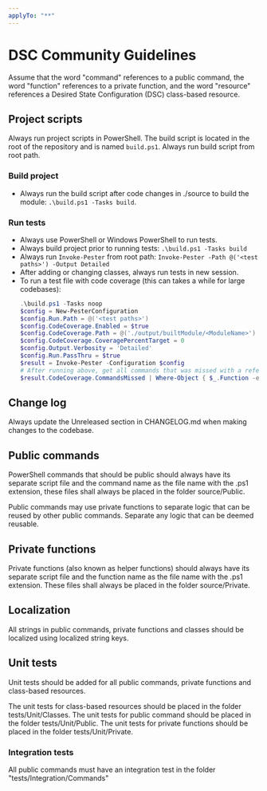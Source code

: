 ```yaml
---
applyTo: "**"
---
```


# DSC Community Guidelines

Assume that the word "command" references to a public command, the word
"function" references to a private function, and the word "resource"
references a Desired State Configuration (DSC) class-based resource.

## Project scripts

Always run project scripts in PowerShell.
The build script is located in the root of the repository and is named
`build.ps1`.
Always run build script from root path.

### Build project

- Always run the build script after code changes in ./source to build the module: `.\build.ps1 -Tasks build`.

### Run tests

- Always use PowerShell or Windows PowerShell to run tests.
- Always build project prior to running tests: `.\build.ps1 -Tasks build`
- Always run `Invoke-Pester` from root path: `Invoke-Pester -Path @('<test paths>') -Output Detailed`
- After adding or changing classes, always run tests in new session.
- To run a test file with code coverage (this can takes a while for large codebases):
  ```powershell
  .\build.ps1 -Tasks noop
  $config = New-PesterConfiguration
  $config.Run.Path = @('<test paths>')
  $config.CodeCoverage.Enabled = $true
  $config.CodeCoverage.Path = @('./output/builtModule/<ModuleName>')
  $config.CodeCoverage.CoveragePercentTarget = 0
  $config.Output.Verbosity = 'Detailed'
  $config.Run.PassThru = $true
  $result = Invoke-Pester -Configuration $config
  # After running above, get all commands that was missed with a reference to the SourceLineNumber in SourceFile.
  $result.CodeCoverage.CommandsMissed | Where-Object { $_.Function -eq '<FunctionName>' -or $_.Class -eq '<ClassName>' } | Convert-LineNumber -PassThru | Select-Object Class, Function, Command, SourceLineNumber, SourceFile
  ```

## Change log

Always update the Unreleased section in CHANGELOG.md when making changes to the codebase.

## Public commands

PowerShell commands that should be public should always have its separate
script file and the command name as the file name with the .ps1 extension,
these files shall always be placed in the folder source/Public.

Public commands may use private functions to separate logic that can be
reused by other public commands. Separate any logic that can be deemed
reusable.

## Private functions

Private functions (also known as helper functions) should always have its
separate script file and the function name as the file name with the .ps1
extension. These files shall always be placed in the folder source/Private.

## Localization

All strings in public commands, private functions and classes should be localized
using localized string keys.

## Unit tests

Unit tests should be added for all public commands, private functions and
class-based resources.

The unit tests for class-based resources should be
placed in the folder tests/Unit/Classes.
The unit tests for public command should be placed in the folder tests/Unit/Public.
The unit tests for private functions should be placed in the folder tests/Unit/Private.

### Integration tests

All public commands must have an integration test in the folder "tests/Integration/Commands"
